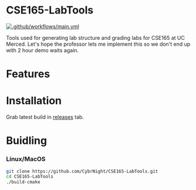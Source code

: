 
# CSE165-LabTools

[![.github/workflows/main.yml](https://github.com/CybrNight/CSE165-LabTools/actions/workflows/main.yml/badge.svg)](https://github.com/CybrNight/CSE165-LabTools/actions/workflows/main.yml)

Tools used for generating lab structure and grading labs for CSE165 at UC Merced.
Let's hope the professor lets me implement this so we don't end up with 2 hour demo waits again.

# Features

# Installation
Grab latest build in [releases](https://github.com/CybrNight/CSE165-LabTools/releases) tab.

# Buidling

### Linux/MacOS
```bash
git clone https://github.com/CybrNight/CSE165-LabTools.git
cd CSE165-LabTools
./build-cmake
```
